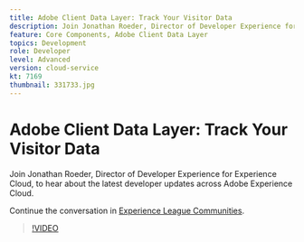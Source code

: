 ```yaml
---
title: Adobe Client Data Layer: Track Your Visitor Data
description: Join Jonathan Roeder, Director of Developer Experience for Experience Cloud, to hear about the latest developer updates across Adobe Experience Cloud.
feature: Core Components, Adobe Client Data Layer
topics: Development
role: Developer
level: Advanced
version: cloud-service
kt: 7169
thumbnail: 331733.jpg
---
```


# Adobe Client Data Layer: Track Your Visitor Data 

Join Jonathan Roeder, Director of Developer Experience for Experience Cloud, to hear about the latest developer updates across Adobe Experience Cloud.

Continue the conversation in <a href="http://adobe.ly/36Yd3v6">Experience League Communities</a>.

>[!VIDEO](https://video.tv.adobe.com/v/331733/?quality=12&learn=on&hidetitle=true)